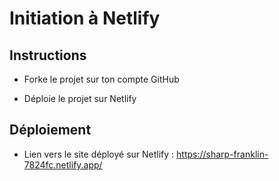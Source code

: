 # Initiation à Netlify

## Instructions

* Forke le projet sur ton compte GitHub

* Déploie le projet sur Netlify

## Déploiement

* Lien vers le site déployé sur Netlify : https://sharp-franklin-7824fc.netlify.app/

